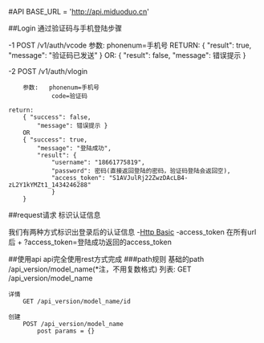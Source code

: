 
#API
BASE_URL = 'http://api.miduoduo.cn'

##Login 
通过验证码与手机登陆步骤


-1
    POST /v1/auth/vcode
        参数:    phonenum=手机号
    RETURN:
        { "result": true,
          "message": "验证码已发送" }
        OR:
        { "result": false,
          "message": 错误提示 }

-2
    POST /v1/auth/vlogin

        参数:   phonenum=手机号
                code=验证码

    return:
        { "success": false,
            "message": 错误提示 }
        OR
        { "success": true,
            "message": "登陆成功",
            "result": {
                "username": "18661775819",
                "password": 密码(直接返回登陆的密码，验证码登陆会返回空),
                "access_token": "S1AVJulRj22ZwzDAcLB4-zL2Y1kYMZt1_1434246288"
                }
        }

##request请求 标识认证信息

我们有两种方式标识出登录后的认证信息
-[Http Basic](https://zh.wikipedia.org/zh-sg/HTTP%E5%9F%BA%E6%9C%AC%E8%AE%A4%E8%AF%81)
-access_token
    在所有url后 + ?access_token=登陆成功返回的access_token

##使用api
api完全使用rest方式完成
###path规则
    基础的path
    /api_version/model_name(*注，不用复数格式)
    列表:
        GET /api_version/model_name

    详情
        GET /api_version/model_name/id

    创建
        POST /api_version/model_name
            post params = {}


